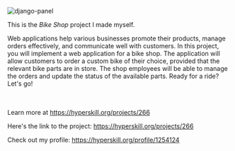 ![django-panel](https://github.com/syyynth/hyperskill/assets/102881855/cde37c07-973a-4b66-a09f-4857772d2131)

This is the *Bike Shop* project I made myself.


<p>Web applications help various businesses promote their products, manage orders effectively, and communicate well with customers. In this project, you will implement a web application for a bike shop. The application will allow customers to order a custom bike of their choice, provided that the relevant bike parts are in store. The shop employees will be able to manage the orders and update the status of the available parts. Ready for a ride? Let's go!</p><br/><br/>Learn more at <a href="https://hyperskill.org/projects/266?utm_source=ide&utm_medium=ide&utm_campaign=ide&utm_content=project-card">https://hyperskill.org/projects/266</a>

Here's the link to the project: https://hyperskill.org/projects/266

Check out my profile: https://hyperskill.org/profile/1254124